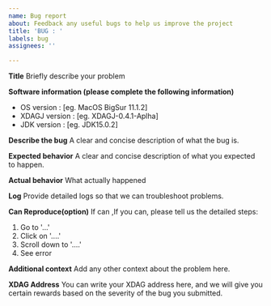 ```yaml
---
name: Bug report
about: Feedback any useful bugs to help us improve the project
title: 'BUG : '
labels: bug
assignees: ''

---
```


**Title**
Briefly describe your problem

**Software information (please complete the following information)**
- OS version : [eg. MacOS BigSur 11.1.2]
- XDAGJ version  : [eg. XDAGJ-0.4.1-Aplha]
- JDK version : [eg. JDK15.0.2]

**Describe the bug**
A clear and concise description of what the bug is.


**Expected behavior**
A clear and concise description of what you expected to happen.

**Actual behavior**
What actually happened

**Log**
Provide detailed logs so that we can troubleshoot problems.

**Can Reproduce(option)**
If can ,If you can, please tell us the detailed steps:
1. Go to '...'
2. Click on '....'
3. Scroll down to '....'
4. See error

**Additional context**
Add any other context about the problem here.

**XDAG Address**
You can write your XDAG address here, and we will give you certain rewards based on the severity of the bug you submitted.
